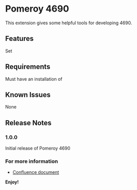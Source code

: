 # Pomeroy 4690

This extension gives some helpful tools for developing 4690.

## Features

Set

## Requirements

Must have an installation of

## Known Issues

None

## Release Notes

### 1.0.0

Initial release of Pomeroy 4690

### For more information

- [Confluence document](https://confluence.d06.us/display/SoftwareDevelopment/VS+Code+4690)

**Enjoy!**
